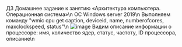 ДЗ Домашнее задание к занятию «Архитектура компьютера. Операционная система»\n
ОС Windows server 2019\n
Выполняем команду "wmic cpu get caption, deviceid, name, numberofcores, maxclockspeed, status"\n
![image](https://github.com/user-attachments/assets/60539c76-21c1-4c3a-b471-e5bbc44adee8)
Видим описание информации о процессоре: имя, количество ядер, статус, частоту, ID процессора, описание\n
